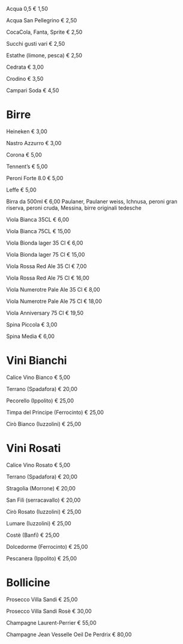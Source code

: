 Acqua 0,5
€ 1,50

Acqua San Pellegrino
€ 2,50

CocaCola, Fanta, Sprite
€ 2,50

Succhi gusti vari
€ 2,50

Estathe (limone, pesca)
€ 2,50

Cedrata
€ 3,00

Crodino
€ 3,50

Campari Soda
€ 4,50

# Birre

Heineken
€ 3,00

Nastro Azzurro
€ 3,00

Corona
€ 5,00

Tennent’s
€ 5,00

Peroni Forte 8.0
€ 5,00

Leffe
€ 5,00

Birra da 500ml
€ 6,00
Paulaner, Paulaner weiss, Ichnusa, 
peroni gran riserva, peroni cruda,
Messina, birre originali tedesche

Viola Bianca 35CL
€ 6,00

Viola Bianca 75CL
€ 15,00

Viola Bionda lager 35 Cl
€ 6,00

Viola Bionda lager 75 Cl
€ 15,00

Viola Rossa Red Ale 35 Cl
€ 7,00

Viola Rossa Red Ale 75 Cl
€ 16,00

Viola Numerotre Pale Ale 35 Cl
€ 8,00

Viola Numerotre Pale Ale 75 Cl
€ 18,00

Viola Anniversary 75 Cl
€ 19,50

Spina Piccola
€ 3,00

Spina Media
€ 6,00

# Vini Bianchi

Calice Vino Bianco
€ 5,00

Terrano (Spadafora)
€ 20,00

Pecorello (Ippolito)
€ 25,00

Timpa del Principe (Ferrocinto)
€ 25,00

Cirò Bianco (Iuzzolini)
€ 25,00

# Vini Rosati

Calice Vino Rosato
€ 5,00

Terrano (Spadafora)
€ 20,00

Stragolia (Morrone)
€ 20,00

San Filì (serracavallo)
€ 20,00

Cirò Rosato (Iuzzolini)
€ 25,00

Lumare (Iuzzolini)
€ 25,00

Costè (Banfi)
€ 25,00

Dolcedorme (Ferrocinto)
€ 25,00

Pescanera (Ippolito)
€ 25,00

# Bollicine

Prosecco Villa Sandi
€ 25,00

Prosecco Villa Sandi Rosè
€ 30,00

Champagne Laurent-Perrier
€ 55,00

Champagne Jean Vesselle Oeil De Perdrix
€ 80,00






